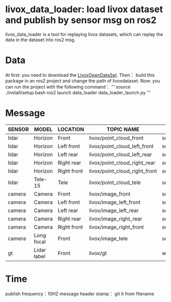 # livox_data_loader: load livox dataset and publish by sensor msg on ros2  

livox_data_loader is a tool for replaying livox datasets, which can replay the data in the dataset into ros2 msg.

# Data
At first: you need to download the [LivoxOpenDataSet](https://www.livoxtech.com/cn/dataset).
Then： build this package in an ros2 project and change the path of livoxdataset.
Now: you can run the project with the following command：
  ‘’‘
     source ./install/setup.bash
     ros2 launch data_loader data_loader_launch.py
  ’‘’

# Message
| SENSOR  |   MODEL   |  LOCATION  |   TOPIC NAME                |   MESSAGE TYPE                |
| ------- | --------- | ---------- | --------------------------- | ----------------------------- |
|  lidar  | Horizon   |   Front    |livox/point_cloud_front      | sensor_msgs::msg::PointCloud2 |
|  lidar  | Horizon   | Left front |livox/point_cloud_left_front | sensor_msgs::msg::PointCloud2 |
|  lidar  | Horizon   | Left rear  |livox/point_cloud_left_rear  | sensor_msgs::msg::PointCloud2 |
|  lidar  | Horizon   | Right rear |livox/point_cloud_right_rear | sensor_msgs::msg::PointCloud2 |
|  lidar  | Horizon   | Right front|livox/point_cloud_right_front| sensor_msgs::msg::PointCloud2 |
|  lidar  | Tele-15   |   Tele     |    livox/point_cloud_tele   | sensor_msgs::msg::PointCloud2 |
|  camera | Camera    |   Front    |     livox/image_front       |    sensor_msgs::msg::Image    |
|  camera | Camera    | Left front |   livox/image_left_front    |    sensor_msgs::msg::Image    |
|  camera | Camera    | Left rear  |   livox/image_left_rear     |    sensor_msgs::msg::Image    |
|  camera | Camera    | Right rear |  livox/image_right_rear     |    sensor_msgs::msg::Image    |
|  camera | Camera    | Right front|   livox/image_right_front   |    sensor_msgs::msg::Image    |
|  camera | Long focal|    Front   |      livox/image_tele       |    sensor_msgs::msg::Image    |
|   gt    |Lidar label|    Front   |        livox/gt             |    ws_msgs::msg::BboxArray    |

# Time
publish frequency：10HZ
message header stamp： git it from filename

